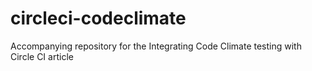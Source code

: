 # circleci-codeclimate
Accompanying repository for the Integrating Code Climate testing with Circle CI article
